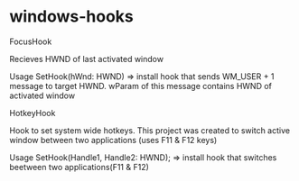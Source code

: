 # windows-hooks

FocusHook

Recieves HWND of last activated window

Usage
 SetHook(hWnd: HWND) => install hook that sends WM_USER + 1 message to target HWND. wParam of this message contains HWND of activated window

HotkeyHook

Hook to set system wide hotkeys. This project was created to switch active window between two applications (uses F11 & F12 keys)

Usage 
 SetHook(Handle1, Handle2: HWND); => install hook that switches beetween two applications(F11 & F12)

 